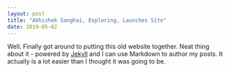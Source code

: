 ```yaml
---
layout: post
title: "Abhishek Sanghai, Exploring, Launches Site"
date: 2019-05-02
---
```


Well. Finally got around to putting this old website together. Neat thing about it - powered by [Jekyll](http://jekyllrb.com) and I can use Markdown to author my posts. It actually is a lot easier than I thought it was going to be.
